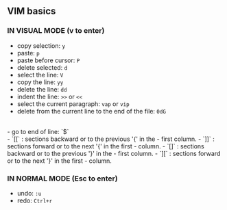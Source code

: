## VIM basics

### IN VISUAL MODE (v to enter)
- copy selection: `y`
- paste: `p`
- paste before cursor: `P`
- delete selected: `d`
- select the line: `V`
- copy the line: `yy`
- delete the line: `dd`
- indent the line: `>>` or `<<`
- select the current paragraph: `vap` or `vip`
- delete from the current line to the end of the file: `0dG`
<br>
- go to end of line: `$`
<br>
- `[[` : sections backward or to the previous '{' in the - first column.
- `]]` : sections forward or to the next '{' in the first - column.
- `[]` : sections backward or to the previous '}' in the - first column.
- `][` : sections forward or to the next '}' in the first - column.


### IN NORMAL MODE (Esc to enter)
- undo: `:u`
- redo: `Ctrl+r`

